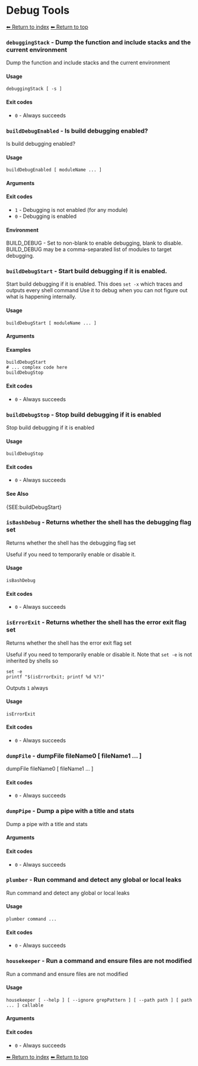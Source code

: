 # Debug Tools

[⬅ Return to index](index.md)
[⬅ Return to top](../index.md)


### `debuggingStack` - Dump the function and include stacks and the current environment

Dump the function and include stacks and the current environment

#### Usage

    debuggingStack [ -s ]
    

#### Exit codes

- `0` - Always succeeds

### `buildDebugEnabled` - Is build debugging enabled?

Is build debugging enabled?

#### Usage

    buildDebugEnabled [ moduleName ... ]
    

#### Arguments



#### Exit codes

- `1` - Debugging is not enabled (for any module)
- `0` - Debugging is enabled

#### Environment

BUILD_DEBUG - Set to non-blank to enable debugging, blank to disable. BUILD_DEBUG may be a comma-separated list of modules to target debugging.

### `buildDebugStart` - Start build debugging if it is enabled.

Start build debugging if it is enabled.
This does `set -x` which traces and outputs every shell command
Use it to debug when you can not figure out what is happening internally.

#### Usage

    buildDebugStart [ moduleName ... ]
    

#### Arguments



#### Examples

    buildDebugStart
    # ... complex code here
    buildDebugStop

#### Exit codes

- `0` - Always succeeds

### `buildDebugStop` - Stop build debugging if it is enabled

Stop build debugging if it is enabled

#### Usage

    buildDebugStop
    

#### Exit codes

- `0` - Always succeeds

#### See Also

{SEE:buildDebugStart}

### `isBashDebug` - Returns whether the shell has the debugging flag set

Returns whether the shell has the debugging flag set

Useful if you need to temporarily enable or disable it.

#### Usage

    isBashDebug
    

#### Exit codes

- `0` - Always succeeds

### `isErrorExit` - Returns whether the shell has the error exit flag set

Returns whether the shell has the error exit flag set

Useful if you need to temporarily enable or disable it.
Note that `set -e` is not inherited by shells so

    set -e
    printf "$(isErrorExit; printf %d %?)"

Outputs `1` always

#### Usage

    isErrorExit
    

#### Exit codes

- `0` - Always succeeds

### `dumpFile` - dumpFile fileName0 [ fileName1 ... ]

dumpFile fileName0 [ fileName1 ... ]

#### Exit codes

- `0` - Always succeeds

### `dumpPipe` - Dump a pipe with a title and stats

Dump a pipe with a title and stats

#### Arguments



#### Exit codes

- `0` - Always succeeds

### `plumber` - Run command and detect any global or local leaks

Run command and detect any global or local leaks

#### Usage

    plumber command ...
    

#### Exit codes

- `0` - Always succeeds

### `housekeeper` - Run a command and ensure files are not modified

Run a command and ensure files are not modified

#### Usage

    housekeeper [ --help ] [ --ignore grepPattern ] [ --path path ] [ path ... ] callable
    

#### Arguments



#### Exit codes

- `0` - Always succeeds

[⬅ Return to index](index.md)
[⬅ Return to top](../index.md)
